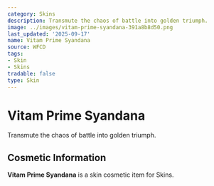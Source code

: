 ```yaml
---
category: Skins
description: Transmute the chaos of battle into golden triumph.
image: ../images/vitam-prime-syandana-391a8b8d50.png
last_updated: '2025-09-17'
name: Vitam Prime Syandana
source: WFCD
tags:
- Skin
- Skins
tradable: false
type: Skin
---
```


# Vitam Prime Syandana

Transmute the chaos of battle into golden triumph.

## Cosmetic Information

**Vitam Prime Syandana** is a skin cosmetic item for Skins.

